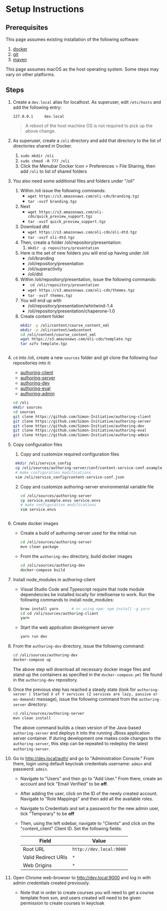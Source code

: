 # Setup Instructions

## Prerequisites

This page assumes existing installation of the following software:

1. [docker](https://www.docker.com/docker-mac)
1. [git](https://www.atlassian.com/git/tutorials/install-git)
1. [maven](https://www.mkyong.com/maven/install-maven-on-mac-osx)

This page assumes macOS as the host operating system.  Some steps may vary on other platforms.

## Steps

1. Create a `dev.local` alias for localhost.  As superuser, edit `/etc/hosts`
and add the following entry:

    ```text
    127.0.0.1     dev.local
    ```
  
    > A reboot of the host machine OS is not required to pick up the above change.

1. As superuser, create a `/oli` directory and add that directory to the list
of directories shared in Docker.

    1. ```sudo mkdir /oli```
    1. ```sudo chmod -R 777 /oli```
    1. Click the Menubar Docker Icon > Preferences > File Sharing, then add ```/oli``` to list of shared folders

1. You also need some additional files and folders under "/oli"
    1. Within /oli issue the following commands:
        * ```wget https://s3.amazonaws.com/oli-cdn/branding.tgz```
        * ```tar -xvzf branding.tgz```
    2. Next 
        * ```wget https://s3.amazonaws.com/oli-cdn/quick_preview_support.tgz```
        * ```tar -xvzf quick_preview_support.tgz```
    3. Download dtd
        * ```wget https://s3.amazonaws.com/oli-cdn/oli-dtd.tgz```
        * ```tar -xvzf oli-dtd.tgz```
    3. Then, create a folder /oli/repository/presentation:
        1. ```mkdir -p repository/presentation```
    4. Here is the set of new folders you will end up having under /oli
        * /oli/branding
        * /oli/repository/presentation
        * /oli/superactivity
        * /oli/dtd
    5. Within /oli/repository/presentation, issue the following commands:
        * ``` cd /oli/repository/presentation```
        * ```wget https://s3.amazonaws.com/oli-cdn/themes.tgz```
        * ```tar -xvzf themes.tgz```
    6. You will end up with
        * /oli/repository/presentation/whirlwind-1.4
        * /oli/repository/presentation/chaperone-1.0
    7. Create content folder
       ```sh
       mkdir -p /oli/content/course_content_xml
       mkdir -p /oli/content/webcontent
       cd /oli/content/course_content_xml
       wget https://s3.amazonaws.com/oli-cdn/template.tgz
       tar xzfv template.tgz
      ```

1. `cd` into /oli, create a new `sources` folder and git clone the following four repositories into it:
    * [authoring-client](https://github.com/Simon-Initiative/authoring-client)
    * [authoring-server](https://github.com/Simon-Initiative/authoring-server)
    * [authoring-dev](https://github.com/Simon-Initiative/authoring-dev)
    * [authoring-eval](https://github.com/Simon-Initiative/authoring-eval)
    * [authoring-admin](https://github.com/Simon-Initiative/authoring-admin)

    ```sh
    cd /oli
    mkdir sources
    cd sources
    git clone https://github.com/Simon-Initiative/authoring-client
    git clone https://github.com/Simon-Initiative/authoring-server
    git clone https://github.com/Simon-Initiative/authoring-dev
    git clone https://github.com/Simon-Initiative/authoring-eval
    git clone https://github.com/Simon-Initiative/authoring-admin
    ```

1. Copy configuration files
    1. Copy and customize required configuration files
      ```sh
       mkdir /oli/service_config
       cp /oli/sources/authoring-server/conf/content-service-conf.example.json /oli/service_config/content-service-conf.json
       # make configuration modifications
       vim /oli/service_config/content-service-conf.json
      ```
    2. Copy and customize authoring-server environmental variable file
       ```sh
       cd /oli/sources/authoring-server
       cp service.example.envs service.envs
       # make configuration modifications
       vim service.envs
      ```
1. Create docker images
    * Create a build of authoring-server used for the initial run

      ```sh
      cd /oli/sources/authoring-server
      mvn clean package
      ```

    * From the `authoring-dev` directory, build docker images

      ```sh
      cd /oli/sources/authoring-dev
      docker-compose build
      ```

1. Install node_modules in authoring-client
    * Visual Studio Code and Typescript require that node module dependencies be installed locally for intellisense to work. Run the following commands to install node_modules:

      ```sh
      brew install yarn      # or using npm: npm install -g yarn
      cd cd /oli/sources/authoring-client
      yarn
      ```

    * Start the web application development server

      ```sh
      yarn run dev
      ```

1. From the `authoring-dev` directory, issue the following command:

    ```sh
    cd /oli/sources/authoring-dev
    docker-compose up
    ```

    The above step will download all necessary docker image files and stand up the containers as
    specified in the `docker-compose.yml` file found in the `authoring-dev` repository.

1. Once the previous step has reached a steady state (look for `authoring-server | Started X of Y services (Z services are lazy, passive or on-demand)` message), issue the following command from the `authoring-server` directory:

    ```sh
    cd /oli/sources/authoring-server
    mvn clean install
    ```

    The above command builds a clean version of the Java-based `authoring-server` and deploys it into the running JBoss application server container. If during development one makes code changes to the `authoring-server`, this step can be repeated to redeploy the latest `authoring-server`.

1. Go to <http://dev.local/auth/> and go to "Administration Console." From there, login using default keycloak credentials username: `admin` and password: `admin`.
    * Navigate to "Users" and then go to "Add User." From there, create an account and tick "Email Verified" to be **off**.
    * After adding the user, click on the ID of the newly created account. Navigate to "Role Mappings" and then add all the available roles.
    * Navigate to Credentials and set a password for the new admin user, tick "Temporary" to be **off**
    * Then, using the left sidebar, navigate to "Clients" and click on the "content_client" Client ID. Set the following fields:

      | Field | Value |
      | ---- | ----- |
      | Root URL | `http://dev.local:9000` |
      | Valid Redirect URIs | `*` |
      | Web Origins  | `*` |

1. Open Chrome web-browser to <http://dev.local:9000> and log in with admin credentials created previously.
    * Note that in order to create courses you will need to get a course template from svn, and users created will need to be given permission to create courses in keycloak

      
